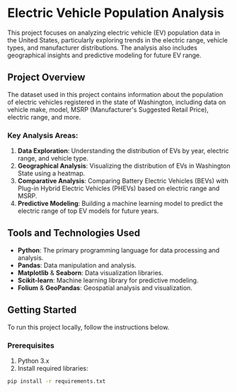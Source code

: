 # Electric Vehicle Population Analysis

This project focuses on analyzing electric vehicle (EV) population data in the United States, particularly exploring trends in the electric range, vehicle types, and manufacturer distributions. The analysis also includes geographical insights and predictive modeling for future EV range.

## Project Overview

The dataset used in this project contains information about the population of electric vehicles registered in the state of Washington, including data on vehicle make, model, MSRP (Manufacturer's Suggested Retail Price), electric range, and more.

### Key Analysis Areas:
1. **Data Exploration**: Understanding the distribution of EVs by year, electric range, and vehicle type.
2. **Geographical Analysis**: Visualizing the distribution of EVs in Washington State using a heatmap.
3. **Comparative Analysis**: Comparing Battery Electric Vehicles (BEVs) with Plug-in Hybrid Electric Vehicles (PHEVs) based on electric range and MSRP.
4. **Predictive Modeling**: Building a machine learning model to predict the electric range of top EV models for future years.

## Tools and Technologies Used

- **Python**: The primary programming language for data processing and analysis.
- **Pandas**: Data manipulation and analysis.
- **Matplotlib** & **Seaborn**: Data visualization libraries.
- **Scikit-learn**: Machine learning library for predictive modeling.
- **Folium** & **GeoPandas**: Geospatial analysis and visualization.

## Getting Started

To run this project locally, follow the instructions below.

### Prerequisites

1. Python 3.x
2. Install required libraries:

```bash
pip install -r requirements.txt
